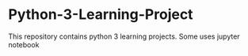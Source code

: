 # Python-3-Learning-Project
This repository contains python 3 learning projects. Some uses jupyter notebook
